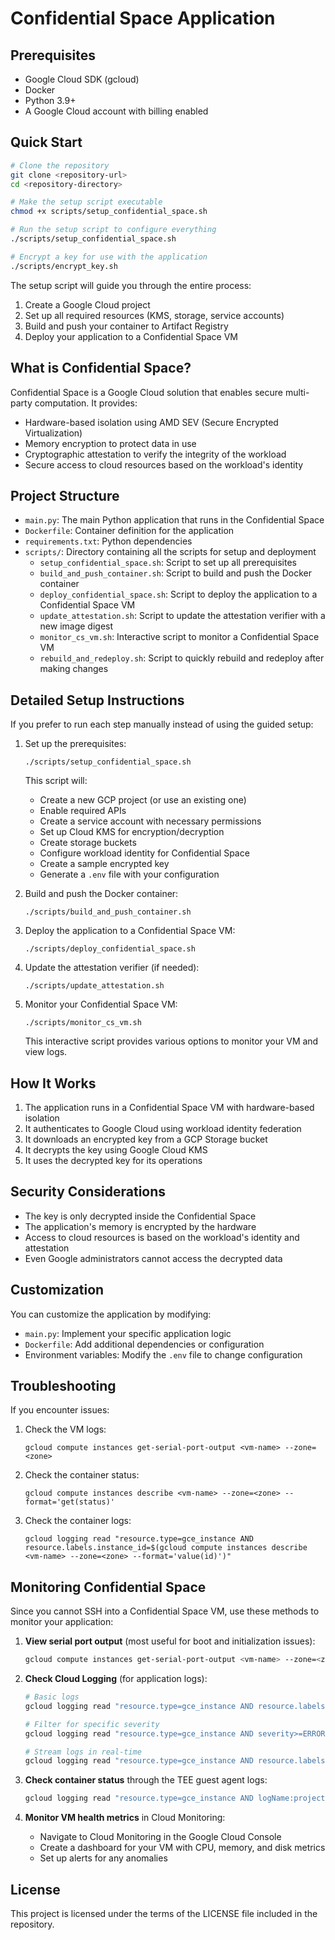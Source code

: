 # Confidential Space Application

## Prerequisites

- Google Cloud SDK (gcloud)
- Docker
- Python 3.9+
- A Google Cloud account with billing enabled

  
## Quick Start

```bash
# Clone the repository
git clone <repository-url>
cd <repository-directory>

# Make the setup script executable
chmod +x scripts/setup_confidential_space.sh

# Run the setup script to configure everything
./scripts/setup_confidential_space.sh

# Encrypt a key for use with the application
./scripts/encrypt_key.sh

```

The setup script will guide you through the entire process:
1. Create a Google Cloud project
2. Set up all required resources (KMS, storage, service accounts)
3. Build and push your container to Artifact Registry
4. Deploy your application to a Confidential Space VM

## What is Confidential Space?

Confidential Space is a Google Cloud solution that enables secure multi-party computation. It provides:

- Hardware-based isolation using AMD SEV (Secure Encrypted Virtualization)
- Memory encryption to protect data in use
- Cryptographic attestation to verify the integrity of the workload
- Secure access to cloud resources based on the workload's identity

## Project Structure

- `main.py`: The main Python application that runs in the Confidential Space
- `Dockerfile`: Container definition for the application
- `requirements.txt`: Python dependencies
- `scripts/`: Directory containing all the scripts for setup and deployment
  - `setup_confidential_space.sh`: Script to set up all prerequisites
  - `build_and_push_container.sh`: Script to build and push the Docker container
  - `deploy_confidential_space.sh`: Script to deploy the application to a Confidential Space VM
  - `update_attestation.sh`: Script to update the attestation verifier with a new image digest
  - `monitor_cs_vm.sh`: Interactive script to monitor a Confidential Space VM
  - `rebuild_and_redeploy.sh`: Script to quickly rebuild and redeploy after making changes

## Detailed Setup Instructions

If you prefer to run each step manually instead of using the guided setup:

1. Set up the prerequisites:
   ```
   ./scripts/setup_confidential_space.sh
   ```
   
   This script will:
   - Create a new GCP project (or use an existing one)
   - Enable required APIs
   - Create a service account with necessary permissions
   - Set up Cloud KMS for encryption/decryption
   - Create storage buckets
   - Configure workload identity for Confidential Space
   - Create a sample encrypted key
   - Generate a `.env` file with your configuration

2. Build and push the Docker container:
   ```
   ./scripts/build_and_push_container.sh
   ```

3. Deploy the application to a Confidential Space VM:
   ```
   ./scripts/deploy_confidential_space.sh
   ```

4. Update the attestation verifier (if needed):
   ```
   ./scripts/update_attestation.sh
   ```

5. Monitor your Confidential Space VM:
   ```
   ./scripts/monitor_cs_vm.sh
   ```
   This interactive script provides various options to monitor your VM and view logs.

## How It Works

1. The application runs in a Confidential Space VM with hardware-based isolation
2. It authenticates to Google Cloud using workload identity federation
3. It downloads an encrypted key from a GCP Storage bucket
4. It decrypts the key using Google Cloud KMS
5. It uses the decrypted key for its operations

## Security Considerations

- The key is only decrypted inside the Confidential Space
- The application's memory is encrypted by the hardware
- Access to cloud resources is based on the workload's identity and attestation
- Even Google administrators cannot access the decrypted data

## Customization

You can customize the application by modifying:

- `main.py`: Implement your specific application logic
- `Dockerfile`: Add additional dependencies or configuration
- Environment variables: Modify the `.env` file to change configuration

## Troubleshooting

If you encounter issues:

1. Check the VM logs:
   ```
   gcloud compute instances get-serial-port-output <vm-name> --zone=<zone>
   ```

2. Check the container status:
   ```
   gcloud compute instances describe <vm-name> --zone=<zone> --format='get(status)'
   ```

3. Check the container logs:
   ```
   gcloud logging read "resource.type=gce_instance AND resource.labels.instance_id=$(gcloud compute instances describe <vm-name> --zone=<zone> --format='value(id)')"
   ```

## Monitoring Confidential Space

Since you cannot SSH into a Confidential Space VM, use these methods to monitor your application:

1. **View serial port output** (most useful for boot and initialization issues):
   ```bash
   gcloud compute instances get-serial-port-output <vm-name> --zone=<zone> | tail -n 100
   ```

2. **Check Cloud Logging** (for application logs):
   ```bash
   # Basic logs
   gcloud logging read "resource.type=gce_instance AND resource.labels.instance_id=$(gcloud compute instances describe <vm-name> --zone=<zone> --format='value(id)')" --limit=50
   
   # Filter for specific severity
   gcloud logging read "resource.type=gce_instance AND severity>=ERROR AND resource.labels.instance_id=$(gcloud compute instances describe <vm-name> --zone=<zone> --format='value(id)')" --limit=20
   
   # Stream logs in real-time
   gcloud logging read "resource.type=gce_instance AND resource.labels.instance_id=$(gcloud compute instances describe <vm-name> --zone=<zone> --format='value(id)')" --limit=10 --format='default' --freshness=1d --follow
   ```

3. **Check container status** through the TEE guest agent logs:
   ```bash
   gcloud logging read "resource.type=gce_instance AND logName:projects/<project-id>/logs/tee-guest-agent AND resource.labels.instance_id=$(gcloud compute instances describe <vm-name> --zone=<zone> --format='value(id)')" --limit=20
   ```

4. **Monitor VM health metrics** in Cloud Monitoring:
   - Navigate to Cloud Monitoring in the Google Cloud Console
   - Create a dashboard for your VM with CPU, memory, and disk metrics
   - Set up alerts for any anomalies

## License

This project is licensed under the terms of the LICENSE file included in the repository.
